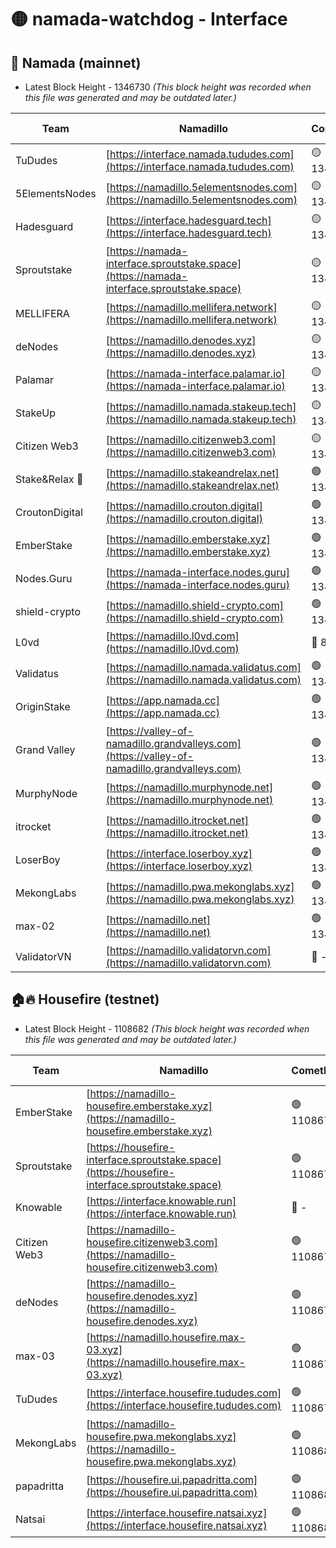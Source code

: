 # 🟡 namada-watchdog - Interface

## 🚀 Namada (mainnet)
- Latest Block Height - 1346730 *(This block height was recorded when this file was generated and may be outdated later.)*

| Team | Namadillo | CometBFT | Indexer | MASP Indexer |
|-|-|-|-|-|
| TuDudes | [https://interface.namada.tududes.com](https://interface.namada.tududes.com) | 🟡 1346622 | 🟡 1346622 | 🟡 1346622 |
| 5ElementsNodes | [https://namadillo.5elementsnodes.com](https://namadillo.5elementsnodes.com) | 🟡 1346623 | 🟡 1346623 | 🟡 1346623 |
| Hadesguard | [https://interface.hadesguard.tech](https://interface.hadesguard.tech) | 🟡 1346624 | 🟡 1346624 | 🟡 1346624 |
| Sproutstake | [https://namada-interface.sproutstake.space](https://namada-interface.sproutstake.space) | 🟡 1346625 | 🟡 1346625 | 🟡 1346625 |
| MELLIFERA | [https://namadillo.mellifera.network](https://namadillo.mellifera.network) | 🟡 1346626 | 🟡 1346626 | 🟡 1346626 |
| deNodes | [https://namadillo.denodes.xyz](https://namadillo.denodes.xyz) | 🟡 1346627 | 🟡 1346627 | 🟡 1346626 |
| Palamar | [https://namada-interface.palamar.io](https://namada-interface.palamar.io) | 🟡 1346628 | 🟡 1346627 | 🟡 1346628 |
| StakeUp | [https://namadillo.namada.stakeup.tech](https://namadillo.namada.stakeup.tech) | 🟡 1346628 | 🟡 1346628 | 🟡 1346628 |
| Citizen Web3 | [https://namadillo.citizenweb3.com](https://namadillo.citizenweb3.com) | 🟡 1346629 | 🟢 1346630 | 🟢 1346630 |
| Stake&Relax 🦥 | [https://namadillo.stakeandrelax.net](https://namadillo.stakeandrelax.net) | 🟢 1346717 | 🟢 1346717 | 🟢 1346717 |
| CroutonDigital | [https://namadillo.crouton.digital](https://namadillo.crouton.digital) | 🟢 1346718 | 🔴 1338918 | 🟢 1346718 |
| EmberStake | [https://namadillo.emberstake.xyz](https://namadillo.emberstake.xyz) | 🟢 1346718 | 🟢 1346718 | 🟢 1346718 |
| Nodes.Guru | [https://namada-interface.nodes.guru](https://namada-interface.nodes.guru) | 🟢 1346719 | 🟢 1346719 | 🟢 1346719 |
| shield-crypto | [https://namadillo.shield-crypto.com](https://namadillo.shield-crypto.com) | 🟢 1346720 | 🟢 1346720 | 🟢 1346720 |
| L0vd | [https://namadillo.l0vd.com](https://namadillo.l0vd.com) | 🔴 894059 | 🔴 1269187 | 🔴 894059 |
| Validatus | [https://namadillo.namada.validatus.com](https://namadillo.namada.validatus.com) | 🟢 1346722 | 🔴 1338199 | 🟢 1346722 |
| OriginStake | [https://app.namada.cc](https://app.namada.cc) | 🟢 1346723 | 🟢 1346723 | 🟢 1346723 |
| Grand Valley | [https://valley-of-namadillo.grandvalleys.com](https://valley-of-namadillo.grandvalleys.com) | 🟢 1346723 | 🟢 1346723 | 🟢 1346723 |
| MurphyNode | [https://namadillo.murphynode.net](https://namadillo.murphynode.net) | 🟢 1346724 | 🟢 1346724 | 🔴 - |
| itrocket | [https://namadillo.itrocket.net](https://namadillo.itrocket.net) | 🟢 1346725 | 🔴 1339267 | 🟢 1346725 |
| LoserBoy | [https://interface.loserboy.xyz](https://interface.loserboy.xyz) | 🟢 1346726 | 🟢 1346726 | 🔴 - |
| MekongLabs | [https://namadillo.pwa.mekonglabs.xyz](https://namadillo.pwa.mekonglabs.xyz) | 🟢 1346729 | 🟢 1346729 | 🟢 1346729 |
| max-02 | [https://namadillo.net](https://namadillo.net) | 🟢 1346730 | 🟢 1346730 | 🟢 1346730 |
| ValidatorVN | [https://namadillo.validatorvn.com](https://namadillo.validatorvn.com) | 🔴 - | 🔴 - | 🔴 - |

## 🏠🔥 Housefire (testnet)
- Latest Block Height - 1108682 *(This block height was recorded when this file was generated and may be outdated later.)*

| Team | Namadillo | CometBFT | Indexer | MASP Indexer |
|-|-|-|-|-|
| EmberStake | [https://namadillo-housefire.emberstake.xyz](https://namadillo-housefire.emberstake.xyz) | 🟢 1108674 | 🟢 1108674 | 🔴 1083022 |
| Sproutstake | [https://housefire-interface.sproutstake.space](https://housefire-interface.sproutstake.space) | 🟢 1108674 | 🟢 1108674 | 🟢 1108675 |
| Knowable | [https://interface.knowable.run](https://interface.knowable.run) | 🔴 - | 🔴 - | 🔴 - |
| Citizen Web3 | [https://namadillo-housefire.citizenweb3.com](https://namadillo-housefire.citizenweb3.com) | 🟢 1108675 | 🟢 1108675 | 🔴 - |
| deNodes | [https://namadillo-housefire.denodes.xyz](https://namadillo-housefire.denodes.xyz) | 🟢 1108678 | 🟢 1108678 | 🟢 1108678 |
| max-03 | [https://namadillo.housefire.max-03.xyz](https://namadillo.housefire.max-03.xyz) | 🟢 1108679 | 🟢 1108679 | 🟢 1108679 |
| TuDudes | [https://interface.housefire.tududes.com](https://interface.housefire.tududes.com) | 🟢 1108679 | 🟢 1108679 | 🟢 1108679 |
| MekongLabs | [https://namadillo-housefire.pwa.mekonglabs.xyz](https://namadillo-housefire.pwa.mekonglabs.xyz) | 🟢 1108680 | 🟢 1108680 | 🔴 1083022 |
| papadritta | [https://housefire.ui.papadritta.com](https://housefire.ui.papadritta.com) | 🟢 1108680 | 🔴 972185 | 🔴 - |
| Natsai | [https://interface.housefire.natsai.xyz](https://interface.housefire.natsai.xyz) | 🟢 1108682 | 🟢 1108682 | 🟢 1108682 |

